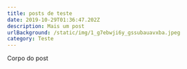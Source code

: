 ```yaml
---
title: posts de teste
date: 2019-10-29T01:36:47.202Z
description: Mais um post
urlBackground: /static/img/1_g7ebwji6y_gssubauavxba.jpeg
category: Teste
---
```

Corpo do post

